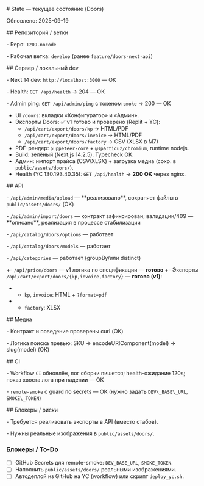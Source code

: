 \# State — текущее состояние (Doors)

Обновлено: 2025-09-19



\## Репозиторий / ветки

\- Repo: `1209-nocode`

\- Рабочая ветка: `develop` (ранее `feature/doors-next-api`)



\## Сервер / локальный dev

\- Next 14 dev: `http://localhost:3000` — ОК

\- Health: `GET /api/health` → 204 — ОК

\- Admin ping: `GET /api/admin/ping` с токеном `smoke` → 200 — ОК



- UI `/doors`: вкладки «Конфигуратор» и «Админ».
- Экспорты Doors: ✅ v1 готово и проверено (Replit + YC):
  - `/api/cart/export/doors/kp` → HTML/PDF
  - `/api/cart/export/doors/invoice` → HTML/PDF
  - `/api/cart/export/doors/factory` → CSV (XLSX в M7)
- PDF-рендер: `puppeteer-core` + `@sparticuz/chromium`, runtime nodejs.
- Build: зелёный (Next.js 14.2.5). Typecheck OK.
- Админ: импорт прайса (CSV/XLSX) + загрузка медиа (сохр. в `public/assets/doors/`).
- Health (YC 130.193.40.35): `GET /api/health` → **200 OK** через nginx.



\## API

\- `/api/admin/media/upload` — \*\*реализовано\*\*, сохраняет файлы в `public/assets/doors/` (ОК)

\- `/api/admin/import/doors` — контракт зафиксирован; валидации/409 — \*\*описано\*\*, реализация в процессе стабилизации

\- `/api/catalog/doors/options` — работает

\- `/api/catalog/doors/models` — работает

\- `/api/categories` — работает (groupBy/или distinct)

+- `/api/price/doors` — v1 логика по спецификации — **готово**
+- Экспорты `/api/cart/export/doors/{kp,invoice,factory}` — **готово (v1)**:
+  - `kp`, `invoice`: HTML + `?format=pdf`
+  - `factory`: XLSX



\## Медиа

\- Контракт и поведение проверены curl (ОК)

\- Логика поиска превью: SKU → encodeURIComponent(model) → slug(model) (ОК)



\## CI

\- Workflow `CI` обновлён, лог сборки пишется; health-ожидание 120s; показ хвоста лога при падении — ОК

\- `remote-smoke` с guard по secrets — ОК (нужно задать `DEV\_BASE\_URL`, `SMOKE\_TOKEN`)



\## Блокеры / риски

\- Требуется реализовать экспорты в API (вместо стабов).

\- Нужны реальные изображения в `public/assets/doors/`.


### Блокеры / To-Do
- [ ] GitHub Secrets для remote-smoke: `DEV_BASE_URL`, `SMOKE_TOKEN`.
- [ ] Наполнить `public/assets/doors/` реальными изображениями.
- [ ] Автодеплой из GitHub на YC (workflow) или скрипт `deploy_yc.sh`.